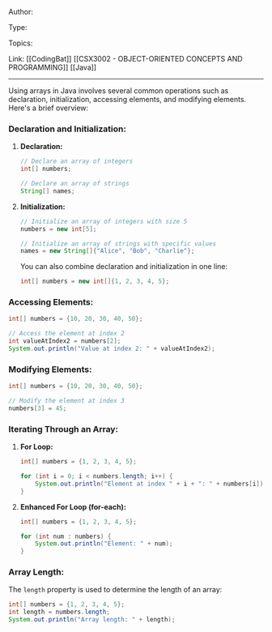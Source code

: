 
Author:

Type: 

Topics:

Link: [[CodingBat]] [[CSX3002 - OBJECT-ORIENTED CONCEPTS AND PROGRAMMING]] [[Java]]
___
Using arrays in Java involves several common operations such as declaration, initialization, accessing elements, and modifying elements. Here's a brief overview:

### Declaration and Initialization:

1. **Declaration:**
   ```java
   // Declare an array of integers
   int[] numbers;

   // Declare an array of strings
   String[] names;
   ```

2. **Initialization:**
   ```java
   // Initialize an array of integers with size 5
   numbers = new int[5];

   // Initialize an array of strings with specific values
   names = new String[]{"Alice", "Bob", "Charlie"};
   ```

   You can also combine declaration and initialization in one line:
   ```java
   int[] numbers = new int[]{1, 2, 3, 4, 5};
   ```

### Accessing Elements:

```java
int[] numbers = {10, 20, 30, 40, 50};

// Access the element at index 2
int valueAtIndex2 = numbers[2];
System.out.println("Value at index 2: " + valueAtIndex2);
```

### Modifying Elements:

```java
int[] numbers = {10, 20, 30, 40, 50};

// Modify the element at index 3
numbers[3] = 45;
```

### Iterating Through an Array:

1. **For Loop:**
   ```java
   int[] numbers = {1, 2, 3, 4, 5};

   for (int i = 0; i < numbers.length; i++) {
       System.out.println("Element at index " + i + ": " + numbers[i]);
   }
   ```

2. **Enhanced For Loop (for-each):**
   ```java
   int[] numbers = {1, 2, 3, 4, 5};

   for (int num : numbers) {
       System.out.println("Element: " + num);
   }
   ```

### Array Length:

The `length` property is used to determine the length of an array:

```java
int[] numbers = {1, 2, 3, 4, 5};
int length = numbers.length;
System.out.println("Array length: " + length);
```

